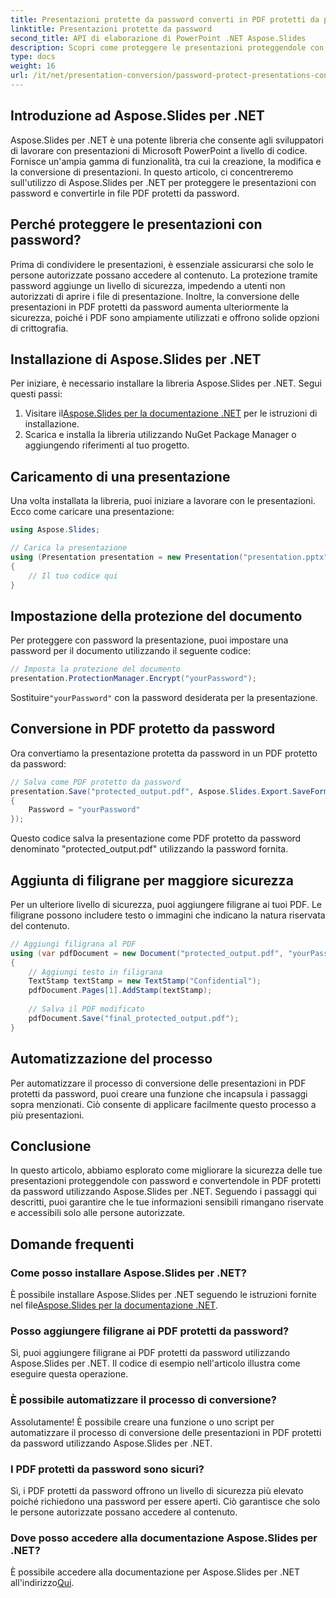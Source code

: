 ```yaml
---
title: Presentazioni protette da password converti in PDF protetti da password
linktitle: Presentazioni protette da password
second_title: API di elaborazione di PowerPoint .NET Aspose.Slides
description: Scopri come proteggere le presentazioni proteggendole con password e convertendole in PDF utilizzando Aspose.Slides per .NET. Migliora subito la sicurezza dei dati.
type: docs
weight: 16
url: /it/net/presentation-conversion/password-protect-presentations-convert-to-password-protected-pdf/
---
```


## Introduzione ad Aspose.Slides per .NET

Aspose.Slides per .NET è una potente libreria che consente agli sviluppatori di lavorare con presentazioni di Microsoft PowerPoint a livello di codice. Fornisce un'ampia gamma di funzionalità, tra cui la creazione, la modifica e la conversione di presentazioni. In questo articolo, ci concentreremo sull'utilizzo di Aspose.Slides per .NET per proteggere le presentazioni con password e convertirle in file PDF protetti da password.

## Perché proteggere le presentazioni con password?

Prima di condividere le presentazioni, è essenziale assicurarsi che solo le persone autorizzate possano accedere al contenuto. La protezione tramite password aggiunge un livello di sicurezza, impedendo a utenti non autorizzati di aprire i file di presentazione. Inoltre, la conversione delle presentazioni in PDF protetti da password aumenta ulteriormente la sicurezza, poiché i PDF sono ampiamente utilizzati e offrono solide opzioni di crittografia.

## Installazione di Aspose.Slides per .NET

Per iniziare, è necessario installare la libreria Aspose.Slides per .NET. Segui questi passi:

1.  Visitare il[Aspose.Slides per la documentazione .NET](https://docs.aspose.com/slides/net/) per le istruzioni di installazione.
2. Scarica e installa la libreria utilizzando NuGet Package Manager o aggiungendo riferimenti al tuo progetto.

## Caricamento di una presentazione

Una volta installata la libreria, puoi iniziare a lavorare con le presentazioni. Ecco come caricare una presentazione:

```csharp
using Aspose.Slides;

// Carica la presentazione
using (Presentation presentation = new Presentation("presentation.pptx"))
{
    // Il tuo codice qui
}
```

## Impostazione della protezione del documento

Per proteggere con password la presentazione, puoi impostare una password per il documento utilizzando il seguente codice:

```csharp
// Imposta la protezione del documento
presentation.ProtectionManager.Encrypt("yourPassword");
```

 Sostituire`"yourPassword"` con la password desiderata per la presentazione.

## Conversione in PDF protetto da password

Ora convertiamo la presentazione protetta da password in un PDF protetto da password:

```csharp
// Salva come PDF protetto da password
presentation.Save("protected_output.pdf", Aspose.Slides.Export.SaveFormat.Pdf, new Aspose.Slides.Export.PdfOptions
{
    Password = "yourPassword"
});
```

Questo codice salva la presentazione come PDF protetto da password denominato "protected_output.pdf" utilizzando la password fornita.

## Aggiunta di filigrane per maggiore sicurezza

Per un ulteriore livello di sicurezza, puoi aggiungere filigrane ai tuoi PDF. Le filigrane possono includere testo o immagini che indicano la natura riservata del contenuto.

```csharp
// Aggiungi filigrana al PDF
using (var pdfDocument = new Document("protected_output.pdf", "yourPassword"))
{
    // Aggiungi testo in filigrana
    TextStamp textStamp = new TextStamp("Confidential");
    pdfDocument.Pages[1].AddStamp(textStamp);
    
    // Salva il PDF modificato
    pdfDocument.Save("final_protected_output.pdf");
}
```

## Automatizzazione del processo

Per automatizzare il processo di conversione delle presentazioni in PDF protetti da password, puoi creare una funzione che incapsula i passaggi sopra menzionati. Ciò consente di applicare facilmente questo processo a più presentazioni.

## Conclusione

In questo articolo, abbiamo esplorato come migliorare la sicurezza delle tue presentazioni proteggendole con password e convertendole in PDF protetti da password utilizzando Aspose.Slides per .NET. Seguendo i passaggi qui descritti, puoi garantire che le tue informazioni sensibili rimangano riservate e accessibili solo alle persone autorizzate.

## Domande frequenti

### Come posso installare Aspose.Slides per .NET?

 È possibile installare Aspose.Slides per .NET seguendo le istruzioni fornite nel file[Aspose.Slides per la documentazione .NET](https://docs.aspose.com/slides/net/).

### Posso aggiungere filigrane ai PDF protetti da password?

Sì, puoi aggiungere filigrane ai PDF protetti da password utilizzando Aspose.Slides per .NET. Il codice di esempio nell'articolo illustra come eseguire questa operazione.

### È possibile automatizzare il processo di conversione?

Assolutamente! È possibile creare una funzione o uno script per automatizzare il processo di conversione delle presentazioni in PDF protetti da password utilizzando Aspose.Slides per .NET.

### I PDF protetti da password sono sicuri?

Sì, i PDF protetti da password offrono un livello di sicurezza più elevato poiché richiedono una password per essere aperti. Ciò garantisce che solo le persone autorizzate possano accedere al contenuto.

### Dove posso accedere alla documentazione Aspose.Slides per .NET?

 È possibile accedere alla documentazione per Aspose.Slides per .NET all'indirizzo[Qui](https://docs.aspose.com/slides/net/).